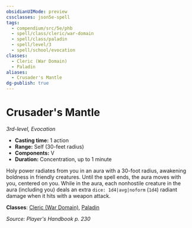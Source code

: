 ```yaml
---
obsidianUIMode: preview
cssclasses: json5e-spell
tags:
  - compendium/src/5e/phb
  - spell/class/cleric/war-domain
  - spell/class/paladin
  - spell/level/3
  - spell/school/evocation
classes:
  - Cleric (War Domain)
  - Paladin
aliases:
  - Crusader's Mantle
dg-publish: true
---
```

# Crusader's Mantle
*3rd-level, Evocation*  

- **Casting time:** 1 action
- **Range:** Self (30-feet radius)
- **Components:** V
- **Duration:** Concentration, up to 1 minute

Holy power radiates from you in an aura with a 30-foot radius, awakening boldness in friendly creatures. Until the spell ends, the aura moves with you, centered on you. While in the aura, each nonhostile creature in the aura (including you) deals an extra `dice: 1d4|avg|noform` (`1d4`) radiant damage when it hits with a weapon attack.

**Classes**: [Cleric (War Domain)](/Admin/CLI/classes/cleric-war-domain.md), [Paladin](/Admin/CLI/classes/paladin.md)

*Source: Player's Handbook p. 230*